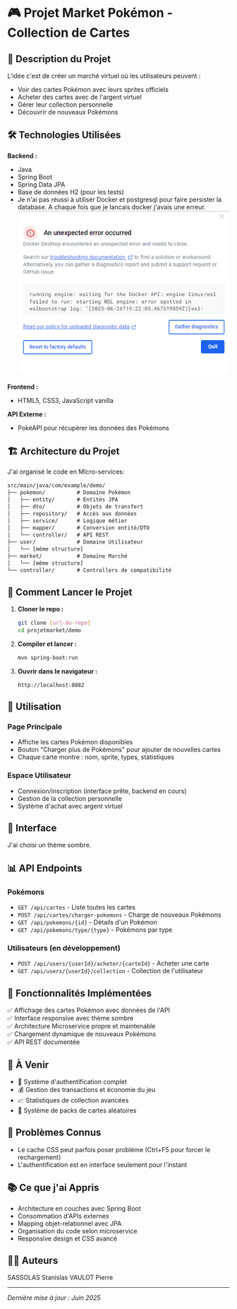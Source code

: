 # 🎮 Projet Market Pokémon - Collection de Cartes

## 📝 Description du Projet

L'idée c'est de créer un marché virtuel où les utilisateurs peuvent :
- Voir des cartes Pokémon avec leurs sprites officiels
- Acheter des cartes avec de l'argent virtuel
- Gérer leur collection personnelle
- Découvrir de nouveaux Pokémons 

## 🛠️ Technologies Utilisées

**Backend :**
- Java
- Spring Boot 
- Spring Data JPA
- Base de données H2 (pour les tests) 
- Je n'ai pas réussi à utiliser Docker et postgresql pour faire persister la database. A chaque fois que je lancais docker j'avais une erreur.![alt text](image.png)

**Frontend :**
- HTML5, CSS3, JavaScript vanilla

**API Externe :**
- PokéAPI pour récupérer les données des Pokémons

## 🏗️ Architecture du Projet

J'ai organisé le code en MIcro-services:

```
src/main/java/com/example/demo/
├── pokemon/          # Domaine Pokémon
│   ├── entity/       # Entités JPA
│   ├── dto/          # Objets de transfert
│   ├── repository/   # Accès aux données
│   ├── service/      # Logique métier
│   ├── mapper/       # Conversion entité/DTO
│   └── controller/   # API REST
├── user/             # Domaine Utilisateur
│   └── [même structure]
├── market/           # Domaine Marché
│   └── [même structure]
└── controller/       # Controllers de compatibilité
```

## 🚀 Comment Lancer le Projet

1. **Cloner le repo :**
   ```bash
   git clone [url-du-repo]
   cd projetmarket/demo
   ```

2. **Compiler et lancer :**
   ```bash
   mvn spring-boot:run
   ```

3. **Ouvrir dans le navigateur :**
   ```
   http://localhost:8082
   ```

## 📱 Utilisation

### Page Principale
- Affiche les cartes Pokémon disponibles
- Bouton "Charger plus de Pokémons" pour ajouter de nouvelles cartes
- Chaque carte montre : nom, sprite, types, statistiques

### Espace Utilisateur
- Connexion/inscription (interface prête, backend en cours)
- Gestion de la collection personnelle
- Système d'achat avec argent virtuel

## 🎨 Interface

J'ai choisi un thème sombre.

## 📊 API Endpoints

### Pokémons
- `GET /api/cartes` - Liste toutes les cartes
- `POST /api/cartes/charger-pokemons` - Charge de nouveaux Pokémons
- `GET /api/pokemons/{id}` - Détails d'un Pokémon
- `GET /api/pokemons/type/{type}` - Pokémons par type

### Utilisateurs (en développement)
- `POST /api/users/{userId}/acheter/{carteId}` - Acheter une carte
- `GET /api/users/{userId}/collection` - Collection de l'utilisateur

## 🔧 Fonctionnalités Implémentées

✅ Affichage des cartes Pokémon avec données de l'API  
✅ Interface responsive avec thème sombre  
✅ Architecture Microservice propre et maintenable  
✅ Chargement dynamique de nouveaux Pokémons  
✅ API REST documentée  

## 🚧 À Venir

- 🔐 Système d'authentification complet
- 💰 Gestion des transactions et économie du jeu
- 📈 Statistiques de collection avancées
- 🎲 Système de packs de cartes aléatoires

## 🐛 Problèmes Connus

- Le cache CSS peut parfois poser problème (Ctrl+F5 pour forcer le rechargement)
- L'authentification est en interface seulement pour l'instant

## 📚 Ce que j'ai Appris

- Architecture en couches avec Spring Boot
- Consommation d'APIs externes
- Mapping objet-relationnel avec JPA
- Organisation du code selon microservice
- Responsive design et CSS avancé

## 👨‍🎓 Auteurs
SASSOLAS Stanislas
VAULOT Pierre

---

*Dernière mise à jour : Juin 2025*
